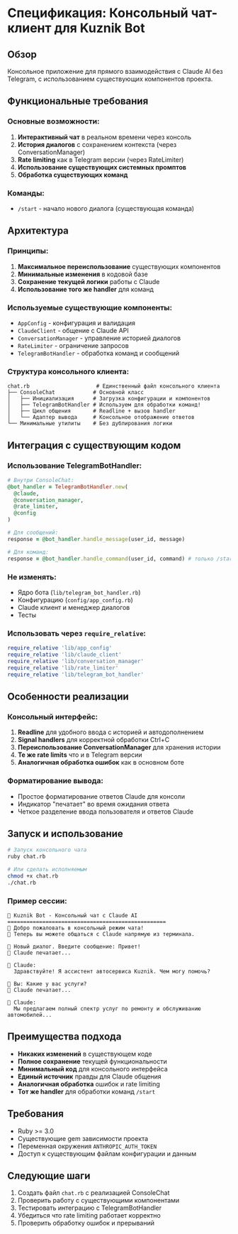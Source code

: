 # Спецификация: Консольный чат-клиент для Kuznik Bot

## Обзор
Консольное приложение для прямого взаимодействия с Claude AI без Telegram, с использованием существующих компонентов проекта.

## Функциональные требования

### Основные возможности:
1. **Интерактивный чат** в реальном времени через консоль
2. **История диалогов** с сохранением контекста (через ConversationManager)
3. **Rate limiting** как в Telegram версии (через RateLimiter)
4. **Использование существующих системных промптов**
5. **Обработка существующих команд**

### Команды:
- `/start` - начало нового диалога (существующая команда)

## Архитектура

### Принципы:
1. **Максимальное переиспользование** существующих компонентов
2. **Минимальные изменения** в кодовой базе
3. **Сохранение текущей логики** работы с Claude
4. **Использование того же handler** для команд

### Используемые существующие компоненты:
- `AppConfig` - конфигурация и валидация
- `ClaudeClient` - общение с Claude API
- `ConversationManager` - управление историей диалогов
- `RateLimiter` - ограничение запросов
- `TelegramBotHandler` - обработка команд и сообщений

### Структура консольного клиента:

```
chat.rb                     # Единственный файл консольного клиента
├── ConsoleChat            # Основной класс
│   ├── Инициализация      # Загрузка конфигурации и компонентов
│   ├── TelegramBotHandler # Используем для обработки команд!
│   ├── Цикл общения       # Readline + вызов handler
│   └── Адаптер вывода     # Консольное отображение ответов
└── Минимальные утилиты    # Без дублирования логики
```

## Интеграция с существующим кодом

### Использование TelegramBotHandler:

```ruby
# Внутри ConsoleChat:
@bot_handler = TelegramBotHandler.new(
  @claude,
  @conversation_manager,
  @rate_limiter,
  @config
)

# Для сообщений:
response = @bot_handler.handle_message(user_id, message)

# Для команд:
response = @bot_handler.handle_command(user_id, command) # только /start
```

### Не изменять:
- Ядро бота (`lib/telegram_bot_handler.rb`)
- Конфигурацию (`config/app_config.rb`)
- Claude клиент и менеджер диалогов
- Тесты

### Использовать через `require_relative`:
```ruby
require_relative 'lib/app_config'
require_relative 'lib/claude_client'
require_relative 'lib/conversation_manager'
require_relative 'lib/rate_limiter'
require_relative 'lib/telegram_bot_handler'
```

## Особенности реализации

### Консольный интерфейс:
1. **Readline** для удобного ввода с историей и автодополнением
2. **Signal handlers** для корректной обработки Ctrl+C
3. **Переиспользование ConversationManager** для хранения истории
4. **Те же rate limits** что и в Telegram версии
5. **Аналогичная обработка ошибок** как в основном боте

### Форматирование вывода:
- Простое форматирование ответов Claude для консоли
- Индикатор "печатает" во время ожидания ответа
- Четкое разделение ввода пользователя и ответов Claude

## Запуск и использование

```bash
# Запуск консольного чата
ruby chat.rb

# Или сделать исполняемым
chmod +x chat.rb
./chat.rb
```

### Пример сессии:
```
🚗 Kuznik Bot - Консольный чат с Claude AI
==================================================
💬 Добро пожаловать в консольный режим чата!
🤖 Теперь вы можете общаться с Claude напрямую из терминала.

💬 Новый диалог. Введите сообщение: Привет!
🤖 Claude печатает...

🤖 Claude:
  Здравствуйте! Я ассистент автосервиса Kuznik. Чем могу помочь?

🤖 Вы: Какие у вас услуги?
🤖 Claude печатает...

🤖 Claude:
  Мы предлагаем полный спектр услуг по ремонту и обслуживанию автомобилей...
```

## Преимущества подхода

- **Никаких изменений** в существующем коде
- **Полное сохранение** текущей функциональности
- **Минимальный код** для консольного интерфейса
- **Единый источник** правды для Claude общения
- **Аналогичная обработка** ошибок и rate limiting
- **Тот же handler** для обработки команд `/start`

## Требования

- Ruby >= 3.0
- Существующие gem зависимости проекта
- Переменная окружения `ANTHROPIC_AUTH_TOKEN`
- Доступ к существующим файлам конфигурации и данным

## Следующие шаги

1. Создать файл `chat.rb` с реализацией ConsoleChat
2. Проверить работу с существующими компонентами
3. Тестировать интеграцию с TelegramBotHandler
4. Убедиться что rate limiting работает корректно
5. Проверить обработку ошибок и прерываний